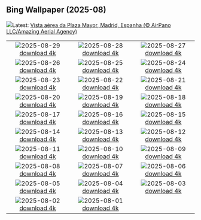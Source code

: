 ## Bing Wallpaper (2025-08)
![](https://www.bing.com/th?id=OHR.PlazaMayor_PT-BR7717335564_UHD.jpg&w=1000)Latest: [Vista aérea da Plaza Mayor, Madrid, Espanha (© AirPano  LLC/Amazing Aerial Agency)](https://www.bing.com/th?id=OHR.PlazaMayor_PT-BR7717335564_UHD.jpg)

|      |      |      |
| :----: | :----: | :----: |
|![](https://www.bing.com/th?id=OHR.WhiteEgret_PT-BR8998981600_UHD.jpg&pid=hp&w=384&h=216&rs=1&c=4)2025-08-29 [download 4k](https://www.bing.com/th?id=OHR.WhiteEgret_PT-BR8998981600_UHD.jpg)|![](https://www.bing.com/th?id=OHR.FaroeLake_PT-BR9196671345_UHD.jpg&pid=hp&w=384&h=216&rs=1&c=4)2025-08-28 [download 4k](https://www.bing.com/th?id=OHR.FaroeLake_PT-BR9196671345_UHD.jpg)|![](https://www.bing.com/th?id=OHR.TrulliHouses_PT-BR9475692206_UHD.jpg&pid=hp&w=384&h=216&rs=1&c=4)2025-08-27 [download 4k](https://www.bing.com/th?id=OHR.TrulliHouses_PT-BR9475692206_UHD.jpg)|
|![](https://www.bing.com/th?id=OHR.YellowstoneRiver_PT-BR9693937277_UHD.jpg&pid=hp&w=384&h=216&rs=1&c=4)2025-08-26 [download 4k](https://www.bing.com/th?id=OHR.YellowstoneRiver_PT-BR9693937277_UHD.jpg)|![](https://www.bing.com/th?id=OHR.Pepalantus_PT-BR6960217232_UHD.jpg&pid=hp&w=384&h=216&rs=1&c=4)2025-08-25 [download 4k](https://www.bing.com/th?id=OHR.Pepalantus_PT-BR6960217232_UHD.jpg)|![](https://www.bing.com/th?id=OHR.SaintBarbaras_PT-BR9908756704_UHD.jpg&pid=hp&w=384&h=216&rs=1&c=4)2025-08-24 [download 4k](https://www.bing.com/th?id=OHR.SaintBarbaras_PT-BR9908756704_UHD.jpg)|
|![](https://www.bing.com/th?id=OHR.DiaFolk_PT-BR5591184698_UHD.jpg&pid=hp&w=384&h=216&rs=1&c=4)2025-08-23 [download 4k](https://www.bing.com/th?id=OHR.DiaFolk_PT-BR5591184698_UHD.jpg)|![](https://www.bing.com/th?id=OHR.WheatearBird_PT-BR5430723539_UHD.jpg&pid=hp&w=384&h=216&rs=1&c=4)2025-08-22 [download 4k](https://www.bing.com/th?id=OHR.WheatearBird_PT-BR5430723539_UHD.jpg)|![](https://www.bing.com/th?id=OHR.CitadelBonifacio_PT-BR4689124587_UHD.jpg&pid=hp&w=384&h=216&rs=1&c=4)2025-08-21 [download 4k](https://www.bing.com/th?id=OHR.CitadelBonifacio_PT-BR4689124587_UHD.jpg)|
|![](https://www.bing.com/th?id=OHR.GipuzcoaSummer_PT-BR3784755779_UHD.jpg&pid=hp&w=384&h=216&rs=1&c=4)2025-08-20 [download 4k](https://www.bing.com/th?id=OHR.GipuzcoaSummer_PT-BR3784755779_UHD.jpg)|![](https://www.bing.com/th?id=OHR.AvalancheLake_PT-BR3490746058_UHD.jpg&pid=hp&w=384&h=216&rs=1&c=4)2025-08-19 [download 4k](https://www.bing.com/th?id=OHR.AvalancheLake_PT-BR3490746058_UHD.jpg)|![](https://www.bing.com/th?id=OHR.Jeribeach_PT-BR3080165878_UHD.jpg&pid=hp&w=384&h=216&rs=1&c=4)2025-08-18 [download 4k](https://www.bing.com/th?id=OHR.Jeribeach_PT-BR3080165878_UHD.jpg)|
|![](https://www.bing.com/th?id=OHR.ColorfulBeehives_PT-BR1350605096_UHD.jpg&pid=hp&w=384&h=216&rs=1&c=4)2025-08-17 [download 4k](https://www.bing.com/th?id=OHR.ColorfulBeehives_PT-BR1350605096_UHD.jpg)|![](https://www.bing.com/th?id=OHR.SpottedEagleRay_PT-BR1035439304_UHD.jpg&pid=hp&w=384&h=216&rs=1&c=4)2025-08-16 [download 4k](https://www.bing.com/th?id=OHR.SpottedEagleRay_PT-BR1035439304_UHD.jpg)|![](https://www.bing.com/th?id=OHR.PizNairPeak_PT-BR9393263322_UHD.jpg&pid=hp&w=384&h=216&rs=1&c=4)2025-08-15 [download 4k](https://www.bing.com/th?id=OHR.PizNairPeak_PT-BR9393263322_UHD.jpg)|
|![](https://www.bing.com/th?id=OHR.CoronaArch_PT-BR8379386277_UHD.jpg&pid=hp&w=384&h=216&rs=1&c=4)2025-08-14 [download 4k](https://www.bing.com/th?id=OHR.CoronaArch_PT-BR8379386277_UHD.jpg)|![](https://www.bing.com/th?id=OHR.KenyaElephants_PT-BR8192553536_UHD.jpg&pid=hp&w=384&h=216&rs=1&c=4)2025-08-13 [download 4k](https://www.bing.com/th?id=OHR.KenyaElephants_PT-BR8192553536_UHD.jpg)|![](https://www.bing.com/th?id=OHR.SantaMaddalena_PT-BR8037703771_UHD.jpg&pid=hp&w=384&h=216&rs=1&c=4)2025-08-12 [download 4k](https://www.bing.com/th?id=OHR.SantaMaddalena_PT-BR8037703771_UHD.jpg)|
|![](https://www.bing.com/th?id=OHR.DiaPais_PT-BR3238446689_UHD.jpg&pid=hp&w=384&h=216&rs=1&c=4)2025-08-11 [download 4k](https://www.bing.com/th?id=OHR.DiaPais_PT-BR3238446689_UHD.jpg)|![](https://www.bing.com/th?id=OHR.MaoriRock_PT-BR7824460813_UHD.jpg&pid=hp&w=384&h=216&rs=1&c=4)2025-08-10 [download 4k](https://www.bing.com/th?id=OHR.MaoriRock_PT-BR7824460813_UHD.jpg)|![](https://www.bing.com/th?id=OHR.IguazuArgentina_PT-BR7659880739_UHD.jpg&pid=hp&w=384&h=216&rs=1&c=4)2025-08-09 [download 4k](https://www.bing.com/th?id=OHR.IguazuArgentina_PT-BR7659880739_UHD.jpg)|
|![](https://www.bing.com/th?id=OHR.GasparillaLight_PT-BR0335671188_UHD.jpg&pid=hp&w=384&h=216&rs=1&c=4)2025-08-08 [download 4k](https://www.bing.com/th?id=OHR.GasparillaLight_PT-BR0335671188_UHD.jpg)|![](https://www.bing.com/th?id=OHR.BabyLemur_PT-BR1048379663_UHD.jpg&pid=hp&w=384&h=216&rs=1&c=4)2025-08-07 [download 4k](https://www.bing.com/th?id=OHR.BabyLemur_PT-BR1048379663_UHD.jpg)|![](https://www.bing.com/th?id=OHR.CaliforniaTidepool_PT-BR9575263840_UHD.jpg&pid=hp&w=384&h=216&rs=1&c=4)2025-08-06 [download 4k](https://www.bing.com/th?id=OHR.CaliforniaTidepool_PT-BR9575263840_UHD.jpg)|
|![](https://www.bing.com/th?id=OHR.LaplandOwl_PT-BR9387648835_UHD.jpg&pid=hp&w=384&h=216&rs=1&c=4)2025-08-05 [download 4k](https://www.bing.com/th?id=OHR.LaplandOwl_PT-BR9387648835_UHD.jpg)|![](https://www.bing.com/th?id=OHR.DiaCapoeirista_PT-BR1567987361_UHD.jpg&pid=hp&w=384&h=216&rs=1&c=4)2025-08-04 [download 4k](https://www.bing.com/th?id=OHR.DiaCapoeirista_PT-BR1567987361_UHD.jpg)|![](https://www.bing.com/th?id=OHR.RotatoriaLetras_PT-BR3269837053_UHD.jpg&pid=hp&w=384&h=216&rs=1&c=4)2025-08-03 [download 4k](https://www.bing.com/th?id=OHR.RotatoriaLetras_PT-BR3269837053_UHD.jpg)|
|![](https://www.bing.com/th?id=OHR.EdinburghFringe_PT-BR1616898906_UHD.jpg&pid=hp&w=384&h=216&rs=1&c=4)2025-08-02 [download 4k](https://www.bing.com/th?id=OHR.EdinburghFringe_PT-BR1616898906_UHD.jpg)|![](https://www.bing.com/th?id=OHR.NaPaliKauai_PT-BR1647941765_UHD.jpg&pid=hp&w=384&h=216&rs=1&c=4)2025-08-01 [download 4k](https://www.bing.com/th?id=OHR.NaPaliKauai_PT-BR1647941765_UHD.jpg)|